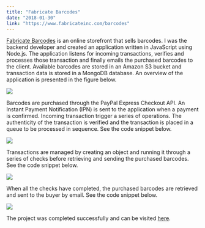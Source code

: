 ```yaml
---
title: "Fabricate Barcodes"
date: "2018-01-30"
link: "https://www.fabricateinc.com/barcodes"
---
```


[Fabricate Barcodes](https://www.fabricateinc.com/barcodes) is an online storefront that sells barcodes. I was the backend developer and created an application written in JavaScript using Node.js. The application listens for incoming transactions, verifies and processes those transaction and finally emails the purchased barcodes to the client. Available barcodes are stored in an Amazon S3 bucket and transaction data is stored in a MongoDB database. An overview of the application is presented in the figure below.

![](https://s3.ca-central-1.amazonaws.com/vernon-portfolio/20180131211608737.png)

Barcodes are purchased through the PayPal Express Checkout API. An Instant Payment Notification (IPN) is sent to the application when a payment is confirmed. Incoming transaction trigger a series of operations. The authenticity of the transaction is verified and the transaction is placed in a queue to be processed in sequence. See the code snippet below.

![](https://s3.ca-central-1.amazonaws.com/vernon-portfolio/20180130145551253.png)

Transactions are managed by creating an object and running it through a series of checks before retrieving and sending the purchased barcodes. See the code snippet below.

![](https://s3.ca-central-1.amazonaws.com/vernon-portfolio/20180131130652327.png)

When all the checks have completed, the purchased barcodes are retrieved and sent to the buyer by email. See the code snippet below.

![](https://s3.ca-central-1.amazonaws.com/vernon-portfolio/20180130154131372.png)

The project was completed successfully and can be visited [here](https://www.fabricateinc.com/barcodes).